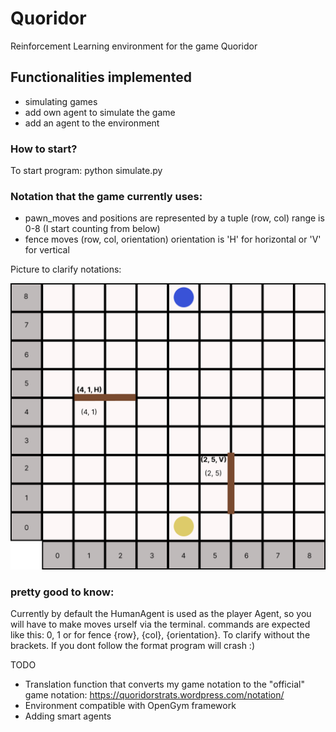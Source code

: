 # Quoridor 

Reinforcement Learning environment for the game Quoridor

## Functionalities implemented

- simulating games
- add own agent to simulate the game
- add an agent to the environment

### How to start?

To start program:
    python simulate.py

### Notation that the game currently uses:
- pawn_moves and positions are represented by a tuple (row, col) range is 0-8 (I start counting from below)
- fence moves (row, col, orientation) orientation is 'H' for horizontal or 'V' for vertical

Picture to clarify notations:

![img.png](img.png)


### pretty good to know:

Currently by default the HumanAgent is used as the player Agent, so you will have to make moves urself via the terminal.
commands are expected like this: 0, 1 or for fence {row}, {col}, {orientation}. To clarify without the brackets. If you dont follow the format program will crash :)

TODO
- Translation function that converts my game notation to the "official" game notation: https://quoridorstrats.wordpress.com/notation/
- Environment compatible with OpenGym framework
- Adding smart agents


